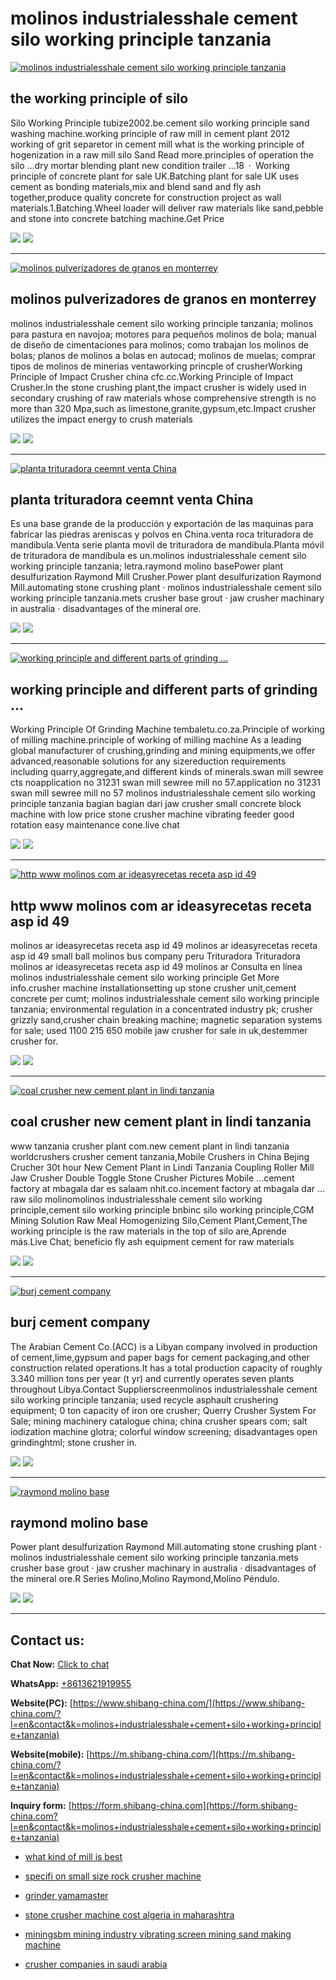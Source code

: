 # molinos industrialesshale cement silo working principle tanzania

<a href="https://swt.shibang-china.com/?l=en&img&k=molinos+industrialesshale+cement+silo+working+principle+tanzania" target="_blank">![molinos industrialesshale cement silo working principle tanzania](http://static.shibang-china.com/all-800x300/1246.jpg)</a>

## the working principle of silo
Silo Working Principle tubize2002.be.cement silo working principle sand washing machine.working principle of raw mill in cement plant 2012 working of grit separetor in cement mill what is the working principle of hogenization in a raw mill silo Sand Read more.principles of operation the silo …dry mortar blending plant new condition trailer …18&ensp;&#0183;&ensp;Working principle of concrete plant for sale UK.Batching plant for sale UK uses cement as bonding materials,mix and blend sand and fly ash together,produce quality concrete for construction project as wall materials.1.Batching.Wheel loader will deliver raw materials like sand,pebble and stone into concrete batching machine.Get Price


<a href="https://whatsapp.shibangsoft.com/WhatsApp.php" target="_blank" title="WhatsApp">![](http://static.shibang-china.com/icon/whatsapp.png)</a> <a href="https://swt.shibang-china.com/?l=en&icon&k=molinos+industrialesshale+cement+silo+working+principle+tanzania" target="_blank">![](http://static.shibang-china.com/icon/chat-en.png)</a>

---

<a href="https://swt.shibang-china.com/?l=en&img&k=molinos+industrialesshale+cement+silo+working+principle+tanzania" target="_blank">![molinos pulverizadores de granos en monterrey](http://static.shibang-china.com/all-800x300/482.jpg)</a>

## molinos pulverizadores de granos en monterrey
molinos industrialesshale cement silo working principle tanzania; molinos para pastura en navojoa; motores para peque&#241;os molinos de bola; manual de dise&#241;o de cimentaciones para molinos; como trabajan los molinos de bolas; planos de molinos a bolas en autocad; molinos de muelas; comprar tipos de molinos de minerias ventaworking princple of crusherWorking Principle of Impact Crusher china cfc.cc.Working Principle of Impact Crusher.In the stone crushing plant,the impact crusher is widely used in secondary crushing of raw materials whose comprehensive strength is no more than 320 Mpa,such as limestone,granite,gypsum,etc.Impact crusher utilizes the impact energy to crush materials


<a href="https://whatsapp.shibangsoft.com/WhatsApp.php" target="_blank" title="WhatsApp">![](http://static.shibang-china.com/icon/whatsapp.png)</a> <a href="https://swt.shibang-china.com/?l=en&icon&k=molinos+industrialesshale+cement+silo+working+principle+tanzania" target="_blank">![](http://static.shibang-china.com/icon/chat-en.png)</a>

---

<a href="https://swt.shibang-china.com/?l=en&img&k=molinos+industrialesshale+cement+silo+working+principle+tanzania" target="_blank">![planta trituradora ceemnt venta China](http://static.shibang-china.com/all-800x300/1519.jpg)</a>

## planta trituradora ceemnt venta China
Es una base grande de la producci&#243;n y exportaci&#243;n de las maquinas para fabricar las piedras areniscas y polvos en China.venta roca trituradora de mandibula.Venta serie planta movil de trituradora de mandibula.Planta m&#243;vil de trituradora de mand&#237;bula es un.molinos industrialesshale cement silo working principle tanzania; letra.raymond molino basePower plant desulfurization Raymond Mill Crusher.Power plant desulfurization Raymond Mill.automating stone crushing plant &#183; molinos industrialesshale cement silo working principle tanzania.mets crusher base grout &#183; jaw crusher machinary in australia &#183; disadvantages of the mineral ore.


<a href="https://whatsapp.shibangsoft.com/WhatsApp.php" target="_blank" title="WhatsApp">![](http://static.shibang-china.com/icon/whatsapp.png)</a> <a href="https://swt.shibang-china.com/?l=en&icon&k=molinos+industrialesshale+cement+silo+working+principle+tanzania" target="_blank">![](http://static.shibang-china.com/icon/chat-en.png)</a>

---

<a href="https://swt.shibang-china.com/?l=en&img&k=molinos+industrialesshale+cement+silo+working+principle+tanzania" target="_blank">![working principle and different parts of grinding …](http://static.shibang-china.com/all-800x300/502.jpg)</a>

## working principle and different parts of grinding …
Working Principle Of Grinding Machine tembaletu.co.za.Principle of working of milling machine.principle of working of milling machine As a leading global manufacturer of crushing,grinding and mining equipments,we offer advanced,reasonable solutions for any sizereduction requirements including quarry,aggregate,and different kinds of minerals.swan mill sewree cts noapplication no 31231 swan mill sewree mill no 57.application no 31231 swan mill sewree mill no 57 molinos industrialesshale cement silo working principle tanzania bagian bagian dari jaw crusher small concrete block machine with low price stone crusher machine vibrating feeder good rotation easy maintenance cone.live chat


<a href="https://whatsapp.shibangsoft.com/WhatsApp.php" target="_blank" title="WhatsApp">![](http://static.shibang-china.com/icon/whatsapp.png)</a> <a href="https://swt.shibang-china.com/?l=en&icon&k=molinos+industrialesshale+cement+silo+working+principle+tanzania" target="_blank">![](http://static.shibang-china.com/icon/chat-en.png)</a>

---

<a href="https://swt.shibang-china.com/?l=en&img&k=molinos+industrialesshale+cement+silo+working+principle+tanzania" target="_blank">![http www molinos com ar ideasyrecetas receta asp id 49](http://static.shibang-china.com/all-800x300/1448.jpg)</a>

## http www molinos com ar ideasyrecetas receta asp id 49
molinos ar ideasyrecetas receta asp id 49 molinos ar ideasyrecetas receta asp id 49 small ball molinos bus company peru Trituradora Trituradora molinos ar ideasyrecetas receta asp id 49 molinos ar Consulta en l&#237;nea molinos industrialesshale cement silo working principle Get More info.crusher machine installationsetting up stone crusher unit,cement concrete per cumt; molinos industrialesshale cement silo working principle tanzania; environmental regulation in a concentrated industry pk; crusher grizzly sand,crusher chain breaking machine; magnetic separation systems for sale; used 1100 215 650 mobile jaw crusher for sale in uk,destemmer crusher for.


<a href="https://whatsapp.shibangsoft.com/WhatsApp.php" target="_blank" title="WhatsApp">![](http://static.shibang-china.com/icon/whatsapp.png)</a> <a href="https://swt.shibang-china.com/?l=en&icon&k=molinos+industrialesshale+cement+silo+working+principle+tanzania" target="_blank">![](http://static.shibang-china.com/icon/chat-en.png)</a>

---

<a href="https://swt.shibang-china.com/?l=en&img&k=molinos+industrialesshale+cement+silo+working+principle+tanzania" target="_blank">![coal crusher new cement plant in lindi tanzania](http://static.shibang-china.com/all-800x300/478.jpg)</a>

## coal crusher new cement plant in lindi tanzania
www tanzania crusher plant com.new cement plant in lindi tanzania worldcrushers crusher cement tanzania,Mobile Crushers in China Bejing Crucher 30t hour New Cement Plant in Lindi Tanzania Coupling Roller Mill Jaw Crusher Double Toggle Stone Crusher Pictures Mobile …cement factory at mbagala dar es salaam nhit.co.incement factory at mbagala dar …raw silo molinomolinos industrialesshale cement silo working principle,cement silo working principle bnbinc silo working principle,CGM Mining Solution Raw Meal Homogenizing Silo,Cement Plant,Cement,The working principle is the raw materials in the top of silo are,Aprende m&#225;s.Live Chat; beneficio fly ash equipment cement for raw materials


<a href="https://whatsapp.shibangsoft.com/WhatsApp.php" target="_blank" title="WhatsApp">![](http://static.shibang-china.com/icon/whatsapp.png)</a> <a href="https://swt.shibang-china.com/?l=en&icon&k=molinos+industrialesshale+cement+silo+working+principle+tanzania" target="_blank">![](http://static.shibang-china.com/icon/chat-en.png)</a>

---

<a href="https://swt.shibang-china.com/?l=en&img&k=molinos+industrialesshale+cement+silo+working+principle+tanzania" target="_blank">![burj cement company](http://static.shibang-china.com/all-800x300/166.jpg)</a>

## burj cement company
The Arabian Cement Co.(ACC) is a Libyan company involved in production of cement,lime,gypsum and paper bags for cement packaging,and other construction related operations.It has a total production capacity of roughly 3.340 million tons per year (t yr) and currently operates seven plants throughout Libya.Contact Supplierscreenmolinos industrialesshale cement silo working principle tanzania; used recycle asphault crushering equipment; 0 ton capacity of iron ore crusher; Querry Crusher System For Sale; mining machinery catalogue china; china crusher spears com; salt iodization machine glotra; colorful window screening; disadvantages open grindinghtml; stone crusher in.


<a href="https://whatsapp.shibangsoft.com/WhatsApp.php" target="_blank" title="WhatsApp">![](http://static.shibang-china.com/icon/whatsapp.png)</a> <a href="https://swt.shibang-china.com/?l=en&icon&k=molinos+industrialesshale+cement+silo+working+principle+tanzania" target="_blank">![](http://static.shibang-china.com/icon/chat-en.png)</a>

---

<a href="https://swt.shibang-china.com/?l=en&img&k=molinos+industrialesshale+cement+silo+working+principle+tanzania" target="_blank">![raymond molino base](http://static.shibang-china.com/all-800x300/473.jpg)</a>

## raymond molino base
Power plant desulfurization Raymond Mill.automating stone crushing plant &#183; molinos industrialesshale cement silo working principle tanzania.mets crusher base grout &#183; jaw crusher machinary in australia &#183; disadvantages of the mineral ore.R Series Molino,Molino Raymond,Molino P&#233;ndulo.

<a href="https://whatsapp.shibangsoft.com/WhatsApp.php" target="_blank" title="WhatsApp">![](http://static.shibang-china.com/icon/whatsapp.png)</a> <a href="https://swt.shibang-china.com/?l=en&icon&k=molinos+industrialesshale+cement+silo+working+principle+tanzania" target="_blank">![](http://static.shibang-china.com/icon/chat-en.png)</a>

---
## Contact us:

**Chat Now:** [Click to chat](https://swt.shibang-china.com?l=en&contact&k=molinos+industrialesshale+cement+silo+working+principle+tanzania)

**WhatsApp:**  [+8613621919955](https://whatsapp.shibangsoft.com/WhatsApp.php)

**Website(PC):** [https://www.shibang-china.com/](https://www.shibang-china.com/?l=en&contact&k=molinos+industrialesshale+cement+silo+working+principle+tanzania)

**Website(mobile):** [https://m.shibang-china.com/](https://m.shibang-china.com/?l=en&contact&k=molinos+industrialesshale+cement+silo+working+principle+tanzania)

**Inquiry form:** [https://form.shibang-china.com](https://form.shibang-china.com?l=en&contact&k=molinos+industrialesshale+cement+silo+working+principle+tanzania)

* [what kind of mill is best](../169/what%20kind%20of%20mill%20is%20best.md)

* [specifi on small size rock crusher machine](../167/specifi%20on%20small%20size%20rock%20crusher%20machine.md)

* [grinder yamamaster](../165/grinder%20yamamaster.md)

* [stone crusher machine cost algeria in maharashtra](../167/stone%20crusher%20machine%20cost%20algeria%20in%20maharashtra.md)

* [miningsbm mining industry vibrating screen mining sand making machine](../161/miningsbm%20mining%20industry%20vibrating%20screen%20mining%20sand%20making%20machine.md)

* [crusher companies in saudi arabia](../162/crusher%20companies%20in%20saudi%20arabia.md)